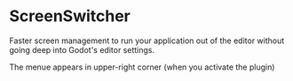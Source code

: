 # ScreenSwitcher

Faster screen management to run your application out of the editor without going deep into Godot's editor settings.

The menue appears in upper-right corner (when you activate the plugin)
